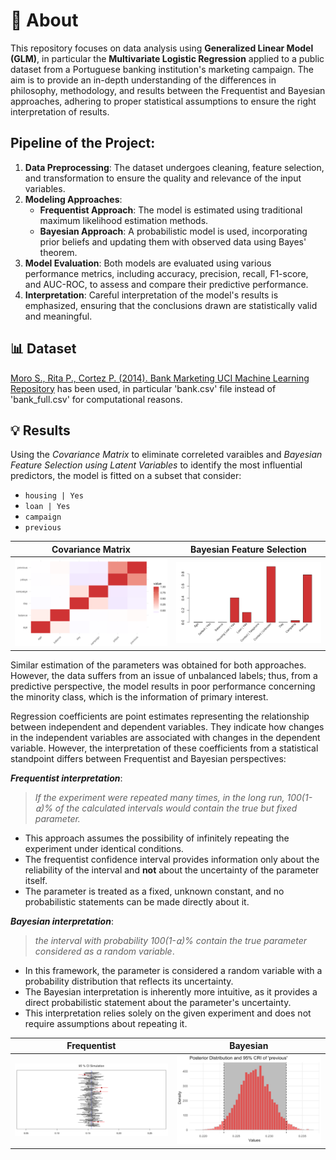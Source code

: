 # 📖 About

This repository focuses on data analysis using **Generalized Linear Model (GLM)**, in particular the **Multivariate Logistic Regression** applied to a public dataset from a Portuguese banking institution's marketing campaign.
The aim is to provide an in-depth understanding of the differences in philosophy, methodology, and results between the Frequentist and Bayesian approaches, adhering to proper statistical assumptions to ensure the right interpretation of results.


## Pipeline of the Project:
1. **Data Preprocessing**: The dataset undergoes cleaning, feature selection, and transformation to ensure the quality and relevance of the input variables.
2. **Modeling Approaches**:
   - **Frequentist Approach**: The model is estimated using traditional maximum likelihood estimation methods.
   - **Bayesian Approach**: A probabilistic model is used, incorporating prior beliefs and updating them with observed data using Bayes' theorem.
3. **Model Evaluation**: Both models are evaluated using various performance metrics, including accuracy, precision, recall, F1-score, and AUC-ROC, to assess and compare their predictive performance.
4. **Interpretation**: Careful interpretation of the model's results is emphasized, ensuring that the conclusions drawn are statistically valid and meaningful.


## 📊 Dataset
[Moro S., Rita P., Cortez P. (2014). Bank Marketing UCI Machine Learning Repository](https://archive.ics.uci.edu/ml/datasets/Bank+Marketing) has been used, in particular 'bank.csv' file instead of 'bank_full.csv' for computational reasons.

## 💡 Results

Using the *Covariance Matrix* to eliminate correleted varaibles and *Bayesian Feature Selection using Latent Variables* to identify the most influential predictors, the model is fitted on a subset that consider: 

 - `housing | Yes`
 - `loan | Yes`
 - `campaign`
 - `previous`

| Covariance Matrix | Bayesian Feature Selection |
|---------|---------|
| ![Image 1](images/covariance.png) | ![Image 2](images/selection.png) |

Similar estimation of the parameters was obtained for both approaches. However, the data suffers from an issue of unbalanced labels; thus, from a predictive perspective, the model results in poor performance concerning the minority class, which is the information of primary interest.

Regression coefficients are point estimates representing the relationship between independent and dependent variables. They indicate how changes in the independent variables are associated with changes in the dependent variable. However, the interpretation of these coefficients from a statistical standpoint differs between Frequentist and Bayesian perspectives:

***Frequentist interpretation***:
> *If the experiment were repeated many times, in the long run, 100(1-⍺)% of the calculated intervals would contain the true but fixed parameter.*

- This approach assumes the possibility of infinitely repeating the experiment under identical conditions.
- The frequentist confidence interval provides information only about the reliability of the interval and **not** about the uncertainty of the parameter itself.
- The parameter is treated as a fixed, unknown constant, and no probabilistic statements can be made directly about it.

***Bayesian interpretation***:
> *the interval with probability 100(1-⍺)% contain the true parameter considered as a random variable*.

- In this framework, the parameter is considered a random variable with a probability distribution that reflects its uncertainty.
- The Bayesian interpretation is inherently more intuitive, as it provides a direct probabilistic statement about the parameter's uncertainty.
- This interpretation relies solely on the given experiment and does not require assumptions about repeating it.

| Frequentist | Bayesian |
|---------|---------|
| ![Image 1](images/confidence.png) | ![Image 2](images/credible.png) |

